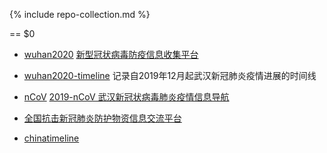 

{% include repo-collection.md %}

<span id="logo"></span>

<span id="logo"></span> == $0


* [wuhan2020](https://github.com/wuhan2020/wuhan2020) [新型冠状病毒防疫信息收集平台](https://wh.opensource-service.cn/#/)    


* [wuhan2020-timeline](https://github.com/Pratitya/wuhan2020-timeline)    记录自2019年12月起武汉新冠肺炎疫情进展的时间线

* [nCoV](https://github.com/wertycn/nCoV)   [2019-nCoV 武汉新冠状病毒肺炎疫情信息导航](http://nav.werty.cn/)     

* [全国抗击新冠肺炎防护物资信息交流平台](http://charity.foodblockchain.com.cn/?from=timeline&isappinstalled=0)

* [chinatimeline](https://github.com/chinatimeline/chinatimeline.github.io)
